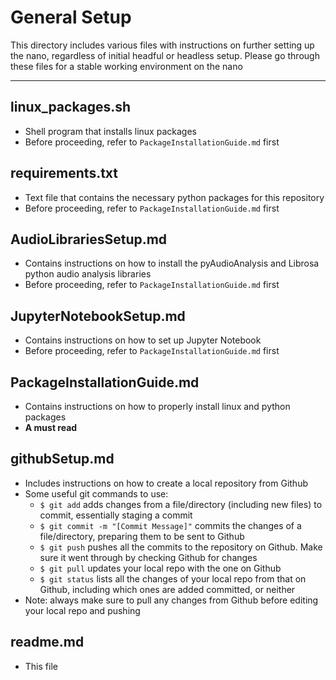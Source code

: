 <h1>General Setup</h1>
This directory includes various files with instructions on further setting up the nano, regardless of initial headful or headless setup.  
Please go through these files for a stable working environment on the nano

---

<h2>linux_packages.sh</h2> 

* Shell program that installs linux packages
* Before proceeding, refer to `PackageInstallationGuide.md` first

<h2>requirements.txt</h2> 

* Text file that contains the necessary python packages for this repository
* Before proceeding, refer to `PackageInstallationGuide.md` first

<h2>AudioLibrariesSetup.md</h2> 

* Contains instructions on how to install the pyAudioAnalysis and Librosa python audio analysis libraries
* Before proceeding, refer to `PackageInstallationGuide.md` first

<h2>JupyterNotebookSetup.md</h2> 

* Contains instructions on how to set up Jupyter Notebook
* Before proceeding, refer to `PackageInstallationGuide.md` first

<h2>PackageInstallationGuide.md</h2> 

* Contains instructions on how to properly install linux and python packages
* **A must read**

<h2>githubSetup.md</h2> 

* Includes instructions on how to create a local repository from Github
* Some useful git commands to use:
    * `$ git add` adds changes from a file/directory (including new files) to commit, essentially staging a commit
    * `$ git commit -m "[Commit Message]"` commits the changes of a file/directory, preparing them to be sent to Github
    * `$ git push` pushes all the commits to the repository on Github. Make sure it went through by checking Github for changes
    * `$ git pull` updates your local repo with the one on Github
    * `$ git status` lists all the changes of your local repo from that on Github, including which ones are added committed, or neither
* Note: always make sure to pull any changes from Github before editing your local repo and pushing

<h2>readme.md</h2>

* This file